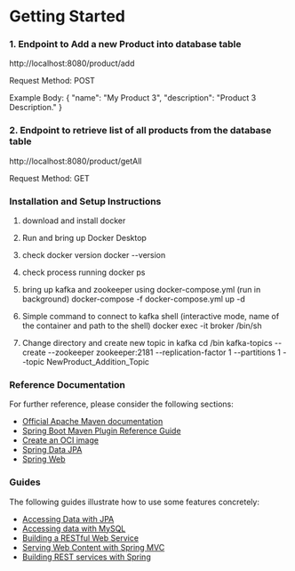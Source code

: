 # Getting Started


### 1. Endpoint to Add a new Product into database table
http://localhost:8080/product/add

Request Method: POST

Example Body:
{
    "name": "My Product 3",
    "description": "Product 3 Description."
}


### 2. Endpoint to retrieve list of all products from the database table

http://localhost:8080/product/getAll

Request Method: GET




### Installation and Setup Instructions

1. download and install docker

2. Run and bring up Docker Desktop

3. check docker version
docker --version

4. check process running
docker ps

5. bring up kafka and zookeeper using docker-compose.yml  (run in background)
docker-compose -f docker-compose.yml up -d

6. Simple command to connect to kafka shell  (interactive mode, name of the container and path to the shell)
docker exec -it broker /bin/sh

7. Change directory and create new topic in kafka
cd /bin
kafka-topics --create --zookeeper zookeeper:2181 --replication-factor 1 --partitions 1 --topic NewProduct_Addition_Topic


### Reference Documentation
For further reference, please consider the following sections:

* [Official Apache Maven documentation](https://maven.apache.org/guides/index.html)
* [Spring Boot Maven Plugin Reference Guide](https://docs.spring.io/spring-boot/docs/3.0.0/maven-plugin/reference/html/)
* [Create an OCI image](https://docs.spring.io/spring-boot/docs/3.0.0/maven-plugin/reference/html/#build-image)
* [Spring Data JPA](https://docs.spring.io/spring-boot/docs/3.0.0/reference/htmlsingle/#data.sql.jpa-and-spring-data)
* [Spring Web](https://docs.spring.io/spring-boot/docs/3.0.0/reference/htmlsingle/#web)

### Guides
The following guides illustrate how to use some features concretely:

* [Accessing Data with JPA](https://spring.io/guides/gs/accessing-data-jpa/)
* [Accessing data with MySQL](https://spring.io/guides/gs/accessing-data-mysql/)
* [Building a RESTful Web Service](https://spring.io/guides/gs/rest-service/)
* [Serving Web Content with Spring MVC](https://spring.io/guides/gs/serving-web-content/)
* [Building REST services with Spring](https://spring.io/guides/tutorials/rest/)

